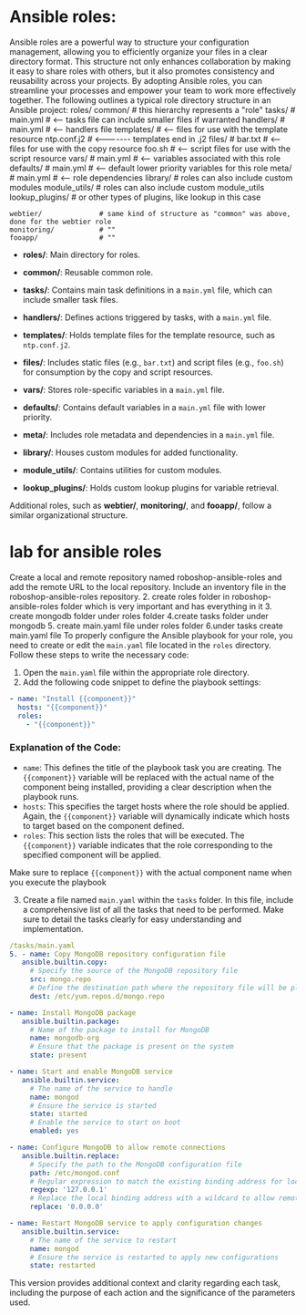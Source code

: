 # Ansible roles:
Ansible roles are a powerful way to structure your configuration management, allowing you to efficiently organize your files in a clear directory format. This structure not only enhances collaboration by making it easy to share roles with others, but it also promotes consistency and reusability across your projects. By adopting Ansible roles, you can streamline your processes and empower your team to work more effectively together.
The following outlines a typical role directory structure in an Ansible project:
roles/
    common/               # this hierarchy represents a "role"
        tasks/            #
            main.yml      #  <-- tasks file can include smaller files if warranted
        handlers/         #
            main.yml      #  <-- handlers file
        templates/        #  <-- files for use with the template resource
            ntp.conf.j2   #  <------- templates end in .j2
        files/            #
            bar.txt       #  <-- files for use with the copy resource
            foo.sh        #  <-- script files for use with the script resource
        vars/             #
            main.yml      #  <-- variables associated with this role
        defaults/         #
            main.yml      #  <-- default lower priority variables for this role
        meta/             #
            main.yml      #  <-- role dependencies
        library/          # roles can also include custom modules
        module_utils/     # roles can also include custom module_utils
        lookup_plugins/   # or other types of plugins, like lookup in this case

    webtier/              # same kind of structure as "common" was above, done for the webtier role
    monitoring/           # ""
    fooapp/               # ""

- **roles/**: Main directory for roles.
  
- **common/**: Reusable common role.

- **tasks/**: Contains main task definitions in a `main.yml` file, which can include smaller task files.

- **handlers/**: Defines actions triggered by tasks, with a `main.yml` file.

- **templates/**: Holds template files for the template resource, such as `ntp.conf.j2`.

- **files/**: Includes static files (e.g., `bar.txt`) and script files (e.g., `foo.sh`) for consumption by the copy and script resources.

- **vars/**: Stores role-specific variables in a `main.yml` file.

- **defaults/**: Contains default variables in a `main.yml` file with lower priority.

- **meta/**: Includes role metadata and dependencies in a `main.yml` file.



- **library/**: Houses custom modules for added functionality.

- **module_utils/**: Contains utilities for custom modules.

- **lookup_plugins/**: Holds custom lookup plugins for variable retrieval.

Additional roles, such as **webtier/**, **monitoring/**, and **fooapp/**, follow a similar organizational structure.

lab for ansible roles
=================

Create a local and remote repository named roboshop-ansible-roles and add the remote URL to the local repository. Include an inventory file in the roboshop-ansible-roles repository.
2. create roles folder in roboshop- ansible-roles folder which is very important and has everything in it
3. create mongodb folder under roles folder 
4.create tasks folder under mongodb
5. create main.yaml file under roles folder
6.under tasks create main.yaml file
To properly configure the Ansible playbook for your role, you need to create or edit the `main.yaml` file located in the `roles` directory. Follow these steps to write the necessary code:

1. Open the `main.yaml` file within the appropriate role directory.
2. Add the following code snippet to define the playbook settings:

```yaml
- name: "Install {{component}}"
  hosts: "{{component}}"
  roles:
    - "{{component}}"
```

### Explanation of the Code:
- `name`: This defines the title of the playbook task you are creating. The `{{component}}` variable will be replaced with the actual name of the component being installed, providing a clear description when the playbook runs.
- `hosts`: This specifies the target hosts where the role should be applied. Again, the `{{component}}` variable will dynamically indicate which hosts to target based on the component defined.
- `roles`: This section lists the roles that will be executed. The `{{component}}` variable indicates that the role corresponding to the specified component will be applied.

Make sure to replace `{{component}}` with the actual component name when you execute the playbook

3. Create a file named `main.yaml` within the `tasks` folder. In this file, include a comprehensive list of all the tasks that need to be performed. Make sure to detail the tasks clearly for easy understanding and implementation.

```yaml
/tasks/main.yaml
5. - name: Copy MongoDB repository configuration file
   ansible.builtin.copy:
     # Specify the source of the MongoDB repository file
     src: mongo.repo
     # Define the destination path where the repository file will be placed
     dest: /etc/yum.repos.d/mongo.repo

- name: Install MongoDB package
   ansible.builtin.package:
     # Name of the package to install for MongoDB
     name: mongodb-org
     # Ensure that the package is present on the system
     state: present

- name: Start and enable MongoDB service
   ansible.builtin.service:
     # The name of the service to handle
     name: mongod
     # Ensure the service is started
     state: started
     # Enable the service to start on boot
     enabled: yes

- name: Configure MongoDB to allow remote connections
   ansible.builtin.replace:
     # Specify the path to the MongoDB configuration file
     path: /etc/mongod.conf
     # Regular expression to match the existing binding address for local connections
     regexp: '127.0.0.1'
     # Replace the local binding address with a wildcard to allow remote access
     replace: '0.0.0.0'

- name: Restart MongoDB service to apply configuration changes
   ansible.builtin.service:
     # The name of the service to restart
     name: mongod
     # Ensure the service is restarted to apply new configurations
     state: restarted
```

This version provides additional context and clarity regarding each task, including the purpose of each action and the significance of the parameters used.
